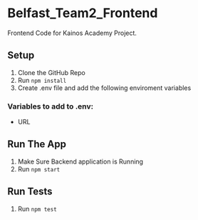# Belfast_Team2_Frontend
Frontend Code for Kainos Academy Project.

## Setup
1. Clone the GitHub Repo
2. Run `npm install`
3. Create .env file and add the following enviroment variables

### Variables to add to .env:
- URL

## Run The App
1. Make Sure Backend application is Running
2. Run `npm start`

## Run Tests
1. Run `npm test`

